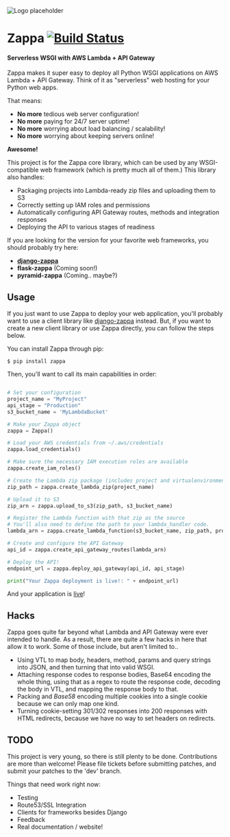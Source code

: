 ![Logo placeholder](http://i.imgur.com/vLflpND.gif)
# Zappa [![Build Status](https://travis-ci.org/Miserlou/Zappa.svg)](https://travis-ci.org/Miserlou/Zappa)
#### Serverless WSGI with AWS Lambda + API Gateway

Zappa makes it super easy to deploy all Python WSGI applications on AWS Lambda + API Gateway. Think of it as "serverless" web hosting for your Python web apps.

That means:

* **No more** tedious web server configuration!
* **No more** paying for 24/7 server uptime!
* **No more** worrying about load balancing / scalability!
* **No more** worrying about keeping servers online!

__Awesome!__

This project is for the Zappa core library, which can be used by any WSGI-compatible web framework (which is pretty much all of them.) This library also handles:

* Packaging projects into Lambda-ready zip files and uploading them to S3
* Correctly setting up IAM roles and permissions
* Automatically configuring API Gateway routes, methods and integration responses
* Deploying the API to various stages of readiness

If you are looking for the version for your favorite web frameworks, you should probably try here:

* **[django-zappa](https://github.com/Miserlou/django-zappa)**
* **flask-zappa** (Coming soon!)
* **pyramid-zappa** (Coming.. maybe?)

## Usage

If you just want to use Zappa to deploy your web application, you'll probably want to use a client library like [django-zappa](https://github.com/Miserlou/django-zappa) instead. But, if you want to create a new client library or use Zappa directly, you can follow the steps below.

You can install Zappa through pip:

    $ pip install zappa

Then, you'll want to call its main capabilities in order:

```python

# Set your configuration
project_name = "MyProject"
api_stage = "Production"
s3_bucket_name = 'MyLambdaBucket'

# Make your Zappa object
zappa = Zappa()

# Load your AWS credentials from ~/.aws/credentials
zappa.load_credentials()

# Make sure the necessary IAM execution roles are available
zappa.create_iam_roles()

# Create the Lambda zip package (includes project and virtualenvironment)
zip_path = zappa.create_lambda_zip(project_name)

# Upload it to S3
zip_arn = zappa.upload_to_s3(zip_path, s3_bucket_name)

# Register the Lambda function with that zip as the source
# You'll also need to define the path to your lambda_handler code.
lambda_arn = zappa.create_lambda_function(s3_bucket_name, zip_path, project_name, 'runme.lambda_handler')

# Create and configure the API Gateway
api_id = zappa.create_api_gateway_routes(lambda_arn)

# Deploy the API!
endpoint_url = zappa.deploy_api_gateway(api_id, api_stage)

print("Your Zappa deployment is live!: " + endpoint_url)
```

And your application is [live](https://7k6anj0k99.execute-api.us-east-1.amazonaws.com/prod)!

## Hacks

Zappa goes quite far beyond what Lambda and API Gateway were ever intended to handle. As a result, there are quite a few hacks in here that allow it to work. Some of those include, but aren't limited to..

* Using VTL to map body, headers, method, params and query strings into JSON, and then turning that into valid WSGI.
* Attaching response codes to response bodies, Base64 encoding the whole thing, using that as a regex to route the response code, decoding the body in VTL, and mapping the response body to that.
* Packing and _Base58_ encoding multiple cookies into a single cookie because we can only map one kind.
* Turning cookie-setting 301/302 responses into 200 responses with HTML redirects, because we have no way to set headers on redirects.

## TODO

This project is very young, so there is still plenty to be done. Contributions are more than welcome! Please file tickets before submitting patches, and submit your patches to the 'dev' branch.

Things that need work right now:

* Testing
* Route53/SSL Integration
* Clients for frameworks besides Django
* Feedback
* Real documentation / website!
